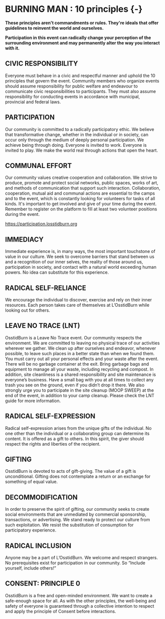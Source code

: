 # BURNING MAN : 10 principles {-} 

**These principles aren't commandments or rules. They're ideals that offer guidelines to reinvent the world and ourselves.**

**Participation in this event can radically change your perception of the surrounding environment and may permanently alter the way you interact with it.**

<h2><span> CIVIC RESPONSIBILITY </span></h2>
Everyone must behave in a civic and respectful manner and uphold the 10 principles that govern the event.
Community members who organize events should assume responsibility for public welfare and endeavour to communicate civic responsibilities to participants. They must also assume responsibility for conducting events in accordance with municipal, provincial and federal laws.

<h2><span> PARTICIPATION </span></h2>
Our community is committed to a radically participatory ethic. We believe that transformative change, whether in the individual or in society, can occur only through the medium of deeply personal participation. We achieve being through doing. Everyone is invited to work. Everyone is invited to play. We make the world real through actions that open the heart. 

<h2><span> COMMUNAL EFFORT </span></h2>
Our community values creative cooperation and collaboration. We strive to produce, promote and protect social networks, public spaces, works of art, and methods of communication that support such interaction. Collaboration, cooperation, mutual aid and communal actions are essential to the camps and to the event, which is constantly looking for volunteers for tasks of all kinds. It's important to get involved and give of your time during the event. Remember to register on the platform to fill at least two volunteer positions during the event.

https://participation.losstidburn.org

<h2><span> IMMEDIACY</span></h2>
Immediate experience is, in many ways, the most important touchstone of value in our culture. We seek to overcome barriers that stand between us and a recognition of our inner selves, the reality of those around us, participation in society, and contact with a natural world exceeding human powers. No idea can substitute for this experience. 

<h2><span>RADICAL SELF-RELIANCE</span></h2>
We encourage the individual to discover, exercise and rely on their inner resources. Each person takes care of themselves at L’OsstidBurn while looking out for others.

<h2><span> LEAVE NO TRACE (LNT) </span></h2>
OsstidBurn is a Leave No Trace event. Our community respects the environment. We are committed to leaving no physical trace of our activities wherever we gather. We clean up after ourselves and endeavor, whenever possible, to leave such places in a better state than when we found them. You must carry out all your personal effects and your waste after the event. There will be no garbage container at the exit. Bring garbage bags and equipment to manage all your waste, including recycling and compost. 
In addition, site cleanliness is a shared responsibility and site maintenance is everyone’s  business. Have a small bag with you at all times to collect any trash you see on the ground, even if you didn’t drop it there. We also strongly urge you to participate in the site cleanup (MOOP SWEEP) at the end of the event, in addition to your camp cleanup. Please check the LNT guide for more information.

<h2><span> RADICAL SELF-EXPRESSION </span></h2>
Radical self-expression arises from the unique gifts of the individual. No one other than the individual or a collaborating group can determine its content. It is offered as a gift to others. In this spirit, the giver should respect the rights and liberties of the recipient.

<h2><span> GIFTING </span></h2>
OsstidBurn is devoted to acts of gift-giving. The value of a gift is unconditional. Gifting does not contemplate a return or an exchange for something of equal value. 

<h2><span> DECOMMODIFICATION </span></h2>
In order to preserve the spirit of gifting, our community seeks to create social environments that are unmediated by commercial sponsorship, transactions, or advertising. We stand ready to protect our culture from such exploitation. We resist the substitution of consumption for participatory experience.

<h2><span> RADICAL INCLUSION </span></h2>
Anyone may be a part of L’OsstidBurn. We welcome and respect strangers. No prerequisites exist for participation in our community. So “Include yourself, include others!”

<h2><span>CONSENT: PRINCIPLE 0 </span></h2>  
OsstidBurn is a free and open-minded environment. We want to create a safe-enough space for all. As with the other principles, the well-being and safety of everyone is guaranteed through a collective intention to respect and apply the principle of Consent before interactions.
